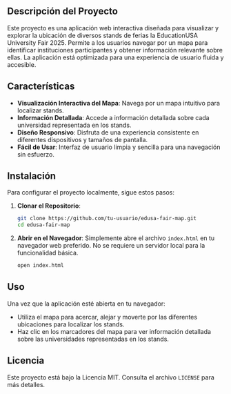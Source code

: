 ## Descripción del Proyecto

Este proyecto es una aplicación web interactiva diseñada para visualizar y explorar la ubicación de diversos stands de ferias la EducationUSA University Fair 2025. Permite a los usuarios navegar por un mapa para identificar instituciones participantes y obtener información relevante sobre ellas. La aplicación está optimizada para una experiencia de usuario fluida y accesible.

## Características

- **Visualización Interactiva del Mapa**: Navega por un mapa intuitivo para localizar stands.
- **Información Detallada**: Accede a información detallada sobre cada universidad representada en los stands.
- **Diseño Responsivo**: Disfruta de una experiencia consistente en diferentes dispositivos y tamaños de pantalla.
- **Fácil de Usar**: Interfaz de usuario limpia y sencilla para una navegación sin esfuerzo.

## Instalación

Para configurar el proyecto localmente, sigue estos pasos:

1.  **Clonar el Repositorio**:
    ```bash
    git clone https://github.com/tu-usuario/edusa-fair-map.git
    cd edusa-fair-map
    ```

2.  **Abrir en el Navegador**:
    Simplemente abre el archivo `index.html` en tu navegador web preferido. No se requiere un servidor local para la funcionalidad básica.

    ```bash
    open index.html
    ```

## Uso

Una vez que la aplicación esté abierta en tu navegador:

-   Utiliza el mapa para acercar, alejar y moverte por las diferentes ubicaciones para localizar los stands.
-   Haz clic en los marcadores del mapa para ver información detallada sobre las universidades representadas en los stands.

## Licencia

Este proyecto está bajo la Licencia MIT. Consulta el archivo `LICENSE` para más detalles.